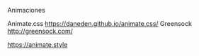 Animaciones

Animate.css https://daneden.github.io/animate.css/
Greensock http://greensock.com/

https://animate.style